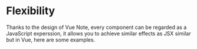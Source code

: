 # Flexibility

Thanks to the design of Vue Note, every component can be regarded as a JavaScript experssion, it allows you to achieve similar effects as JSX similar but in Vue, here are some examples.
